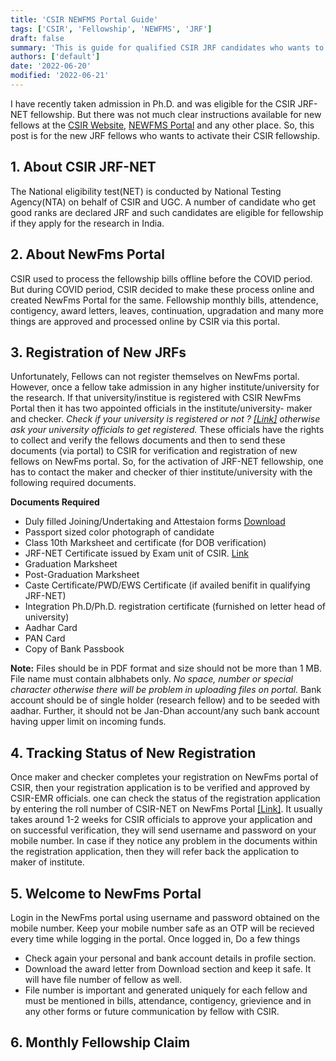 ```yaml
---
title: 'CSIR NEWFMS Portal Guide'
tags: ['CSIR', 'Fellowship', 'NEWFMS', 'JRF']
draft: false
summary: 'This is guide for qualified CSIR JRF candidates who wants to activate their fellowship on NewFms portal of CSIR.'
authors: ['default']
date: '2022-06-20'
modified: '2022-06-21'
---
```


I have recently taken admission in Ph.D. and was eligible for the CSIR JRF-NET fellowship. But there was not much clear instructions available for new fellows at the [CSIR Website](https://csirhrdg.res.in), [NEWFMS Portal](https://newfms.ncl.res.in) and any other place. So, this post is for the new JRF fellows who wants to activate their CSIR fellowship.

 ## 1. About CSIR JRF-NET

The National eligibility test(NET) is conducted by National Testing Agency(NTA) on behalf of CSIR and UGC. A number of candidate who get good ranks are declared JRF and such candidates are eligible for fellowship if they apply for the research in India.

## 2. About NewFms Portal

CSIR used to process the fellowship bills offline before the COVID period. But during COVID period, CSIR decided to make these process online and created NewFms Portal for the same. Fellowship monthly bills, attendence, contigency, award letters, leaves, continuation, upgradation and many more things are approved and processed online by CSIR via this portal.

## 3. Registration of New JRFs

Unfortunately, Fellows can not register themselves on NewFms portal. However, once a fellow take admission in any higher institute/university for the research. If that university/institue is registered with CSIR NewFms Portal then it has two appointed officials in the institute/university- maker and checker. _Check if your university is registered or not ? [[Link]](https://newfms.ncl.res.in/MNGT/InstituteRegStatus.aspx) otherwise ask your university officials to get registered._ These officials have the rights to collect and verify the fellows documents and then to send these documents (via portal) to CSIR for verification and registration of new fellows on NewFms portal. So, for the activation of JRF-NET fellowship, one has to contact the maker and checker of thier institute/university with the following required documents.

**Documents Required**
- Duly filled Joining/Undertaking and Attestaion forms [Download](https://csirhrdg.res.in/SiteContent/ManagedContent/ContentFiles/20190619160204516jrf_Undertaking_Form.pdf)
- Passport sized color photograph of candidate
- Class 10th Marksheet and certificate (for DOB verification)
- JRF-NET Certificate issued by Exam unit of CSIR. [Link](https://ecertificate.nta.ac.in/)
- Graduation Marksheet
- Post-Graduation Marksheet
- Caste Certificate/PWD/EWS Certificate (if availed benifit in qualifying JRF-NET)
- Integration Ph.D/Ph.D. registration certificate (furnished on letter head of university)
- Aadhar Card
- PAN Card
- Copy of Bank Passbook

**Note:** Files should be in PDF format and size should not be more than 1 MB. File name must contain albhabets only. _No space, number or special character otherwise there will be problem in uploading files on portal._ Bank account should be of single holder (research fellow) and to be seeded with aadhar. Further, it should not be Jan-Dhan account/any such bank account having upper limit on incoming funds.

## 4. Tracking Status of New Registration

Once maker and checker completes your registration on NewFms portal of CSIR, then your registration application is to be verified and approved by CSIR-EMR officials. one can check the status of the registration application by entering the roll number of CSIR-NET on NewFms Portal [[Link]](https://newfms.ncl.res.in/NewJoineeStatus.aspx). It usually takes around 1-2 weeks for CSIR officials to approve your application and on successful verification, they will send username and password on your mobile number. In case if they notice any problem in the documents within the registration application, then they will refer back the application to maker of institute.

## 5. Welcome to NewFms Portal

Login in the NewFms portal using username and password obtained on the mobile number. Keep your mobile number safe as an OTP will be recieved every time while logging in the portal. Once logged in, Do a few things
- Check again your personal and bank account details in profile section.
- Download the award letter from Download section and keep it safe. It will have file number of fellow as well. 
- File number is important and generated uniquely for each fellow and must be mentioned in bills, attendance, contigency, grievience and in any other forms or future communication by fellow with CSIR.

## 6. Monthly Fellowship Claim
